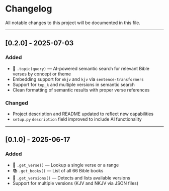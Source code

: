 # Changelog

All notable changes to this project will be documented in this file.

---

## [0.2.0] - 2025-07-03

### Added
- 🧠 `.topic(query)` — AI-powered semantic search for relevant Bible verses by concept or theme
- Embedding support for `nkjv` and `kjv` via `sentence-transformers`
- Support for `top_k` and multiple versions in semantic search
- Clean formatting of semantic results with proper verse references

### Changed
- Project description and README updated to reflect new capabilities
- `setup.py` `description` field improved to include AI functionality

---

## [0.1.0] - 2025-06-17

### Added
- 📖 `.get_verse()` — Lookup a single verse or a range
- 📚 `.get_books()` — List of all 66 Bible books
- 🔄 `.get_versions()` — Detects and lists available versions
- Support for multiple versions (KJV and NKJV via JSON files)
